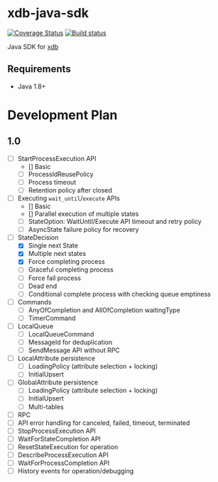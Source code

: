 # xdb-java-sdk

[![Coverage Status](https://codecov.io/github/xdblab/xdb-java-sdk/coverage.svg?branch=main)](https://app.codecov.io/gh/xdblab/xdb-java-sdk/branch/main)
[![Build status](https://github.com/xdblab/xdb-java-sdk/actions/workflows/ci-test.yml/badge.svg?branch=main)](https://github.com/xdblab/xdb-java-sdk/actions/workflows/ci-test.yml)

Java SDK for [xdb](https://github.com/xdblab/xdb)

## Requirements

- Java 1.8+

# Development Plan

## 1.0
- [ ] StartProcessExecution API
    - [] Basic
    - [ ] ProcessIdReusePolicy
    - [ ] Process timeout
    - [ ] Retention policy after closed
- [ ] Executing `wait_until`/`execute` APIs
    - [] Basic
    - [] Parallel execution of multiple states
    - [ ] StateOption: WaitUntil/Execute API timeout and retry policy
    - [ ] AsyncState failure policy for recovery
- [ ] StateDecision
    - [x] Single next State
    - [x] Multiple next states
    - [x] Force completing process
    - [ ] Graceful completing process
    - [ ] Force fail process
    - [ ] Dead end
    - [ ] Conditional complete process with checking queue emptiness
- [ ] Commands
    - [ ] AnyOfCompletion and AllOfCompletion waitingType
    - [ ] TimerCommand
- [ ] LocalQueue
    - [ ] LocalQueueCommand
    - [ ] MessageId for deduplication
    - [ ] SendMessage API without RPC
- [ ] LocalAttribute persistence
    - [ ] LoadingPolicy (attribute selection + locking)
    - [ ] InitialUpsert
- [ ] GlobalAttribute  persistence
    - [ ] LoadingPolicy (attribute selection + locking)
    - [ ] InitialUpsert
    - [ ] Multi-tables
- [ ] RPC
- [ ] API error handling for canceled, failed, timeout, terminated
- [ ] StopProcessExecution API
- [ ] WaitForStateCompletion API
- [ ] ResetStateExecution for operation
- [ ] DescribeProcessExecution API
- [ ] WaitForProcessCompletion API
- [ ] History events for operation/debugging